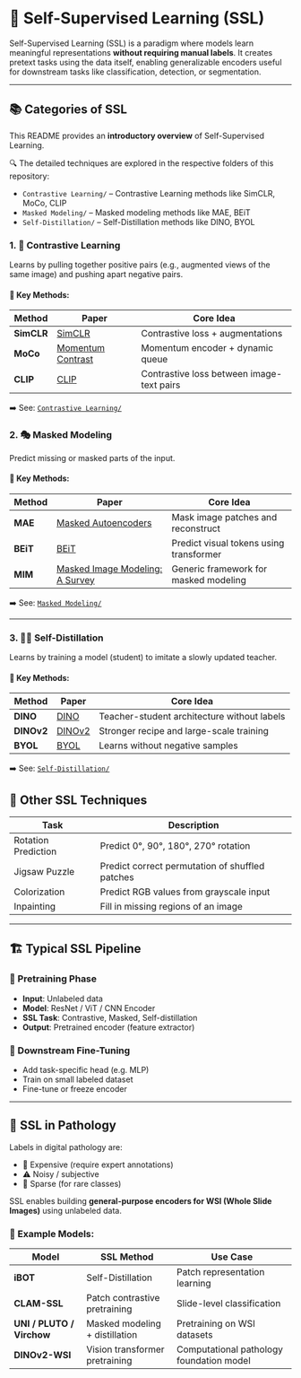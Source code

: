 # 🧠 Self-Supervised Learning (SSL)

Self-Supervised Learning (SSL) is a paradigm where models learn meaningful representations **without requiring manual labels**. It creates pretext tasks using the data itself, enabling generalizable encoders useful for downstream tasks like classification, detection, or segmentation.

---

## 📚 Categories of SSL

This README provides an **introductory overview** of Self-Supervised Learning.

🔍 The detailed techniques are explored in the respective folders of this repository:

- `Contrastive Learning/` – Contrastive Learning methods like SimCLR, MoCo, CLIP
- `Masked Modeling/` – Masked modeling methods like MAE, BEiT
- `Self-Distillation/` – Self-Distillation methods like DINO, BYOL


### 1. 🔄 Contrastive Learning

Learns by pulling together positive pairs (e.g., augmented views of the same image) and pushing apart negative pairs.

#### 🔑 Key Methods:

| Method | Paper | Core Idea |
|--------|-------|-----------|
| **SimCLR** | [SimCLR](https://arxiv.org/abs/2002.05709) | Contrastive loss + augmentations |
| **MoCo** | [Momentum Contrast](https://arxiv.org/abs/1911.05722) | Momentum encoder + dynamic queue |
| **CLIP** | [CLIP](https://arxiv.org/abs/2103.00020) | Contrastive loss between image-text pairs |

➡️ See: [`Contrastive Learning/`](Contrastive%20Learning/)


### 2. 🎭 Masked Modeling

Predict missing or masked parts of the input.

#### 🔑 Key Methods:

| Method | Paper | Core Idea |
| --- | --- | --- |
| **MAE** | [Masked Autoencoders](https://arxiv.org/abs/2111.06377) | Mask image patches and reconstruct |
| **BEiT** | [BEiT](https://arxiv.org/abs/2106.08254) | Predict visual tokens using transformer |
| **MIM** | [Masked Image Modeling: A Survey](https://arxiv.org/abs/2408.06687) | Generic framework for masked modeling |

➡️ See: [`Masked Modeling/`](Masked%20Modeling/)

---

### 3. 🧑‍🏫 Self-Distillation

Learns by training a model (student) to imitate a slowly updated teacher.

#### 🔑 Key Methods:

| Method | Paper | Core Idea |
| --- | --- | --- |
| **DINO** | [DINO](https://arxiv.org/abs/2104.14294) | Teacher-student architecture without labels |
| **DINOv2** | [DINOv2](https://arxiv.org/abs/2304.07193) | Stronger recipe and large-scale training |
| **BYOL** | [BYOL](https://arxiv.org/abs/2006.07733) | Learns without negative samples |

➡️ See: [`Self-Distillation/`](Self-Distillation/)

## 🧩 Other SSL Techniques

| Task | Description |
|------|-------------|
| Rotation Prediction | Predict 0°, 90°, 180°, 270° rotation |
| Jigsaw Puzzle | Predict correct permutation of shuffled patches |
| Colorization | Predict RGB values from grayscale input |
| Inpainting | Fill in missing regions of an image |

---

## 🏗️ Typical SSL Pipeline

### 🔧 Pretraining Phase

- **Input**: Unlabeled data
- **Model**: ResNet / ViT / CNN Encoder
- **SSL Task**: Contrastive, Masked, Self-distillation
- **Output**: Pretrained encoder (feature extractor)

### 🎯 Downstream Fine-Tuning

- Add task-specific head (e.g. MLP)
- Train on small labeled dataset
- Fine-tune or freeze encoder

---

## 🔬 SSL in Pathology

Labels in digital pathology are:

- 💸 Expensive (require expert annotations)
- ⚠️ Noisy / subjective
- 🧩 Sparse (for rare classes)

SSL enables building **general-purpose encoders for WSI (Whole Slide Images)** using unlabeled data.

### 🧪 Example Models:

| Model | SSL Method | Use Case |
|--------|------------|----------|
| **iBOT** | Self-Distillation | Patch representation learning |
| **CLAM-SSL** | Patch contrastive pretraining | Slide-level classification |
| **UNI / PLUTO / Virchow** | Masked modeling + distillation | Pretraining on WSI datasets |
| **DINOv2-WSI** | Vision transformer pretraining | Computational pathology foundation model |


